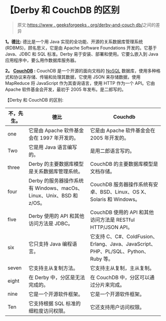 # 【Derby 和 CouchDB 的区别

> 原文:[https://www . geeksforgeeks . org/derby-and-couch db/](https://www.geeksforgeeks.org/difference-between-derby-and-couchdb/)之间的差异

**1。德比:**
德比是一个用 Java 实现的全功能、开源的关系数据库管理系统(RDBMS)，顾名思义，它是由 Apache Software Foundations 开发的。它基于 Java、JDBC 和 SQL 标准。Derby 易于安装、部署和使用。它要么嵌入到 Java 应用程序中，要么用作数据库服务器。

**2。 [CouchDB](https://www.geeksforgeeks.org/couchdb/) :**
CouchDB 是一个开源的面向文档的 [NoSQL](https://www.geeksforgeeks.org/introduction-to-nosql/) 数据库，使用多种格式和协议来存储、传输和处理其数据，它使用 JSON 来存储数据，使用 MapReduce 将 JavaScript 作为其查询语言，使用 HTTP 作为一个 API。它由 Apache 软件基金会开发，最初于 2005 年发布。是二郎写的。

【Derby 和 CouchDB 的区别:

<center>

| 不，先生。 | 德比 | Couchdb |
| --- | --- | --- |
| one | 它是由 Apache 软件基金会在 1997 年开发的。 | 它是由 Apache 软件基金会在 2005 年开发的。 |
| Two | 它是用 Java 语言编写的。 | 是用二郎语言写的。 |
| three | Derby 的主要数据库模型是关系数据库管理系统。 | CouchDB 的主要数据库模型是文档存储。 |
| four | Derby 的服务器操作系统有 Windows、macOs、Linux、Unix、BSD 和 z/OS。 | CouchDB 服务器操作系统有安卓、BSD、Linux、OS X、Solaris 和 Windows。 |
| five | Derby 使用的 API 和其他访问方法是 JDBC。 | CouchDB 使用的 API 和其他访问方法是 RESTful HTTP/JSON API。 |
| six | 它只支持 Java 编程语言。 | 它支持 C、C#、ColdFusion、Erlang、Java、JavaScript、PHP、PL/SQL、Python、Ruby 等。 |
| seven | 它支持主从复制方法。 | 它支持主从复制，主从复制。 |
| eight | 在 Derby 中，分区是无法完成的。 | 在 CouchDB 中，分区可以通过分片来完成。 |
| nine | 它是一个开源软件框架。 | 它是一个开源软件框架。 |
| Ten | 它支持根据 SQL 标准的细粒度访问权限。 | 它还支持用户访问权限。 |

</center>